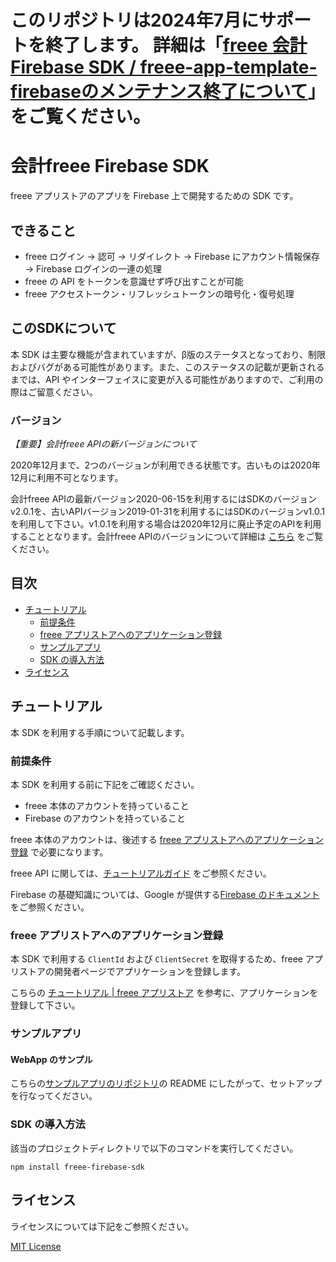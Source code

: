 # このリポジトリは2024年7月にサポートを終了します。 詳細は「[freee 会計 Firebase SDK / freee-app-template-firebaseのメンテナンス終了について](https://developer.freee.co.jp/news/7052)」をご覧ください。

# 会計freee Firebase SDK

freee アプリストアのアプリを Firebase 上で開発するための SDK です。

## できること

- freee ログイン -> 認可 -> リダイレクト -> Firebase にアカウント情報保存 -> Firebase ログインの一連の処理
- freee の API をトークンを意識せず呼び出すことが可能
- freee アクセストークン・リフレッシュトークンの暗号化・復号処理

## このSDKについて

本 SDK は主要な機能が含まれていますが、β版のステータスとなっており、制限およびバグがある可能性があります。また、このステータスの記載が更新されるまでは、API やインターフェイスに変更が入る可能性がありますので、ご利用の際はご留意ください。

### バージョン

*【重要】会計freee APIの新バージョンについて*

2020年12月まで、2つのバージョンが利用できる状態です。古いものは2020年12月に利用不可となります。

会計freee APIの最新バージョン2020-06-15を利用するにはSDKのバージョンv2.0.1を、古いAPIバージョン2019-01-31を利用するにはSDKのバージョンv1.0.1を利用して下さい。v1.0.1を利用する場合は2020年12月に廃止予定のAPIを利用することとなります。会計freee APIのバージョンについて詳細は [こちら](https://developer.freee.co.jp/docs/accounting/reference) をご覧ください。

## 目次

- [チュートリアル](#チュートリアル)
  - [前提条件](#前提条件)
  - [freee アプリストアへのアプリケーション登録](#freee-アプリストアへのアプリケーション登録)
  - [サンプルアプリ](#サンプルアプリ)
  - [SDK の導入方法](#SDK-の導入方法)
- [ライセンス](#ライセンス)

## チュートリアル

本 SDK を利用する手順について記載します。

### 前提条件

本 SDK を利用する前に下記をご確認ください。

- freee 本体のアカウントを持っていること
- Firebase のアカウントを持っていること

freee 本体のアカウントは、後述する [freee アプリストアへのアプリケーション登録](#freee-アプリストアへのアプリケーション登録) で必要になります。

freee API に関しては、[チュートリアルガイド](https://app.secure.freee.co.jp/developers/tutorials/1-freee%20API%E3%82%92%E5%A7%8B%E3%82%81%E3%82%8B#freee%20API%E3%82%92%E5%A7%8B%E3%82%81%E3%82%8B) をご参照ください。

Firebase の基礎知識については、Google が提供する[Firebase のドキュメント](https://firebase.google.com/docs) をご参照ください。

### freee アプリストアへのアプリケーション登録

本 SDK で利用する `ClientId` および `ClientSecret` を取得するため、freee アプリストアの開発者ページでアプリケーションを登録します。

こちらの [チュートリアル | freee アプリストア](https://app.secure.freee.co.jp/developers/tutorials/2-%E3%82%A2%E3%83%97%E3%83%AA%E3%82%B1%E3%83%BC%E3%82%B7%E3%83%A7%E3%83%B3%E3%82%92%E4%BD%9C%E6%88%90%E3%81%99%E3%82%8B) を参考に、アプリケーションを登録して下さい。

### サンプルアプリ

#### WebApp のサンプル

こちらの[サンプルアプリのリポジトリ](https://github.com/freee/freee-app-template-firebase)の README にしたがって、セットアップを行なってください。

### SDK の導入方法

該当のプロジェクトディレクトリで以下のコマンドを実行してください。

`npm install freee-firebase-sdk`

## ライセンス

ライセンスについては下記をご参照ください。

[MIT License](./LICENSE)
